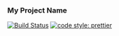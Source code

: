 ### My Project Name

[![Build Status](https://travis-ci.org/adilzeshan/starter-kit.svg?branch=master)](https://travis-ci.org/adilzeshan/starter-kit) [![code style: prettier](https://img.shields.io/badge/code_style-prettier-ff69b4.svg?style=flat-square)](https://github.com/prettier/prettier)
